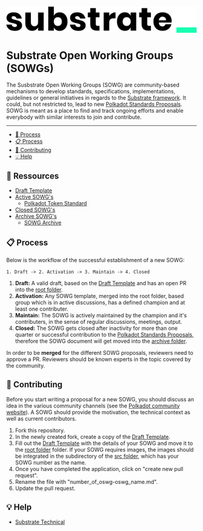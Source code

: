 ![Substrate Logo](./src/substrate_logo.png)

# Substrate Open Working Groups (SOWGs)


The Susbstrate Open Working Groups (SOWG) are community-based mechanisms to develop standards, specifications, implementations, guidelines or general initiatives in regards to the [Substrate framework](https://github.com/paritytech/substrate).
It could, but not restricted to, lead to new [Polkadot Standards Proposals](https://github.com/w3f/PSPs).
SOWG is meant as a place to find and track ongoing efforts and enable everybody with similar interests to join and contribute.

---

- [:bookmark_tabs: Process](#bookmark_tabs-ressources)
- [:clipboard: Process](#clipboard-process)
- [:pencil: Contributing](#pencil-contributing)
- [:bulb: Help](#bulb-help)

## :bookmark_tabs: Ressources

- [Draft Template](./drafts/sowg-template.md)
- [Active SOWG's](./SOWG/)
  - [Polkadot Token Standard](./SOWG/1-polkadot-token-standard.md)
- [Closed SOWG's](./closed/)
- [Archive SOWG's](./archive/)
    - [SOWG Archive](./archive/sowg-archive.md)

## :clipboard: Process  

Below is the workflow of the successful establishment of a new SOWG:
```
1. Draft -> 2. Activation -> 3. Maintain -> 4. Closed
```
1. **Draft:** A valid draft, based on the [Draft Template](./drafts/sowg-template.md) and has an open PR into the [root folder](/). 
2. **Activation:** Any SOWG template, merged into the root folder, based group which is in active discussions, has a defined champion and at least one contributer.
4. **Maintain:** The SOWG is actively maintained by the champion and it's contributers, in the sense of regular discussions, meetings, output.
4. **Closed:** The SOWG gets closed after inactivity for more than one quarter or successful contribution to the [Polkadot Standards Proposals](https://github.com/w3f/PSPs), therefore the SOWG document will get moved into the [archive folder](/archive/).

In order to be **merged** for the different SOWG proposals, reviewers need to approve a PR. Reviewers should be known experts in the topic covered by the community.

## :pencil: Contributing

Before you start writing a proposal for a new SOWG, you should discuss an idea in the various community channels (see the [Polkadot community website](https://polkadot.network/community/)). A SOWG should provide the motivation, the technical context as well as current contributors. 

1. Fork this repository.
2. In the newly created fork, create a copy of the [Draft Template](./drafts/sowg-template.md).
3. Fill out the [Draft Template](./drafts/sowg-template.md) with the details of your SOWG and move it to the [root folder](./) folder. If your SOWG requires images, the images should be integrated in the subdirectory of the [src folder](/src/), which has your SOWG number as the name.
4. Once you have completed the application, click on "create new pull request".
5. Rename the file with "number_of_oswg-oswg_name.md".
6. Update the pull request. 

## :bulb: Help

* [Substrate Technical](https://matrix.to/#/!HzySYSaIhtyWrwiwEV:matrix.org?via=matrix.parity.io&via=matrix.org&via=corepaper.org)
